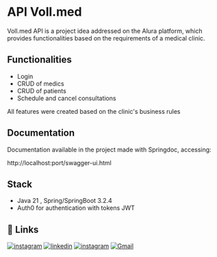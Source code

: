# API Voll.med
Voll.med API is a project idea addressed on the Alura platform, which provides functionalities based on the requirements of a medical clinic.



## Functionalities
- Login
- CRUD of medics
- CRUD of patients
- Schedule and cancel consultations

All features were created based on the clinic's business rules

## Documentation
Documentation available in the project made with Springdoc, accessing:

http://localhost:port/swagger-ui.html
## Stack

- Java 21 , Spring/SpringBoot 3.2.4
- Auth0 for authentication with tokens JWT

## 🔗 Links
[![instagram](https://img.shields.io/badge/GitHub-100000?style=for-the-badge&logo=github&logoColor=white)](https://github.com/melkyv)
[![linkedin](https://img.shields.io/badge/linkedin-0A66C2?style=for-the-badge&logo=linkedin&logoColor=white)](https://www.linkedin.com/in/melky-vinicius-de-oliveira/)
[![instagram](https://img.shields.io/badge/Instagram-E4405F?style=for-the-badge&logo=instagram&logoColor=white)](https://instagram.com/melky_v/)
[![Gmail](https://img.shields.io/badge/Gmail-333333?style=for-the-badge&logo=gmail&logoColor=red)](mailto:omelkyvinicius@gmail.com)

